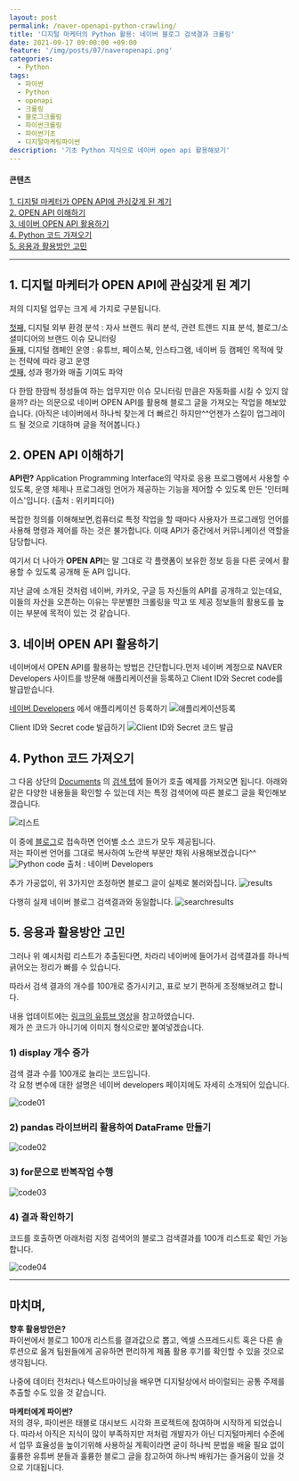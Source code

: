 ```yaml
---
layout: post
permalink: /naver-openapi-python-crawling/
title: '디지털 마케터의 Python 활용: 네이버 블로그 검색결과 크롤링'
date: 2021-09-17 09:00:00 +09:00
feature: '/img/posts/07/naveropenapi.png'
categories:
  - Python
tags:
  - 파이썬
  - Python
  - openapi
  - 크롤링
  - 블로그크롤링
  - 파이썬크롤링
  - 파이썬기초
  - 디지털마케팅파이썬
description: '기초 Python 지식으로 네이버 open api 활용해보기'
---
```


#### 콘텐츠

[1. 디지털 마케터가 OPEN API에 관심갖게 된 계기](#1-디지털-마케터가-open-api에-관심갖게-된-계기)   
[2. OPEN API 이해하기](#2-open-api-이해하기)  
[3. 네이버 OPEN API 활용하기](#3-네이버-open-api-활용하기)  
[4. Python 코드 가져오기](#4-python-코드-가져오기)  
[5. 응용과 활용방안 고민](#5-응용과-활용방안-고민)

---

## 1. 디지털 마케터가 OPEN API에 관심갖게 된 계기

저의 디지털 업무는 크게 세 가지로 구분됩니다.

<u>첫째,</u> 디지털 외부 환경 분석 : 자사 브랜드 쿼리 분석, 관련 트렌드 지표 분석, 블로그/소셜미디어의 브랜드 이슈 모니터링  
<u>둘째,</u> 디지털 캠페인 운영 : 유튜브, 페이스북, 인스타그램, 네이버 등 캠페인 목적에 맞는 전략에 따라 광고 운영  
<u>셋째,</u> 성과 평가와 매출 기여도 파악

다 한땀 한땀씩 정성들여 하는 업무지만 이슈 모니터링 만큼은 자동화를 시킬 수 있지 않을까? 라는 의문으로 네이버 OPEN API를 활용해 블로그 글을 가져오는 작업을 해보았습니다.
(아직은 네이버에서 하나씩 찾는게 더 빠르긴 하지만^^언젠가 스킬이 업그레이드 될 것으로 기대하며 글을 적어봅니다.)

## 2. OPEN API 이해하기

<strong>API란?</strong> Application Programming Interface의 약자로 응용 프로그램에서 사용할 수 있도록, 운영 체제나 프로그래밍 언어가 제공하는 기능을 제어할 수 있도록 만든 '인터페이스'입니다. (출처 : 위키피디아)

복잡한 정의를 이해해보면,컴퓨터로 특정 작업을 할 때마다 사용자가 프로그래밍 언어를 사용해 명령과 제어를 하는 것은 불가합니다. 이때 API가 중간에서 커뮤니케이션 역할을 담당합니다.

여기서 더 나아가 <strong>OPEN API</strong>는 말 그대로 각 플랫폼이 보유한 정보 등을 다른 곳에서 활용할 수 있도록 공개해 둔 API 입니다.

지난 글에 소개된 것처럼 네이버, 카카오, 구글 등 자신들의 API를 공개하고 있는데요, 이들의 자산을 오픈하는 이유는 무분별한 크롤링을 막고 또 제공 정보들의 활용도를 높이는 부분에 목적이 있는 것 같습니다.

## 3. 네이버 OPEN API 활용하기

네이버에서 OPEN API를 활용하는 방법은 간단합니다.먼저 네이버 계정으로 NAVER Developers 사이트를 방문해 애플리케이션을 등록하고 Client ID와 Secret code를 발급받습니다.

[네이버 Developers](https://developers.naver.com/)
에서 애플리케이션 등록하기
![애플리케이션등록](/img/posts/07/naverapi01.png)

Client ID와 Secret code 발급하기
![Client ID와 Secret 코드 발급](/img/posts/07/naverapi02.png)

## 4. Python 코드 가져오기

그 다음 상단의 <u>Documents</u> 의 <u>검색 탭</u>에 들어가 호출 예제를 가져오면 됩니다.
아래와 같은 다양한 내용들을 확인할 수 있는데 저는 특정 검색어에 따른 블로그 글을 확인해보겠습니다.

![리스트](/img/posts/07/naverdeveloperslist.png)

이 중에 <u>블로그</u>로 접속하면 언어별 소스 코드가 모두 제공됩니다.    
저는 파이썬 언어를 그대로 복사하여 노란색 부분만 채워 사용해보겠습니다^^
![Python code](/img/posts/07/pythoncode.png)
출처 : 네이버 Developers

추가 가공없이, 위 3가지만 조정하면 블로그 글이 실제로 불러와집니다.
![results](/img/posts/07/results.png)

다행히 실제 네이버 블로그 검색결과와 동일합니다.
![searchresults](/img/posts/07/searchresults.png)


## 5. 응용과 활용방안 고민

그러나 위 예시처럼 리스트가 추출된다면, 차라리 네이버에 들어가서 검색결과를 하나씩 긁어오는 정리가 빠를 수 있습니다.

따라서 검색 결과의 개수를 100개로 증가시키고, 표로 보기 편하게 조정해보려고 합니다.

내용 업데이트에는 [링크의 유튜브 영상](https://www.youtube.com/watch?v=C8-SII6S4Bc)을 참고하였습니다.   
제가 쓴 코드가 아니기에 이미지 형식으로만 붙여넣겠습니다.

### 1) display 개수 증가

검색 결과 수를 100개로 늘리는 코드입니다.  
각 요청 변수에 대한 설명은 네이버 developers 페이지에도 자세히 소개되어 있습니다.

![code01](/img/posts/07/displaycode.png)

### 2) pandas 라이브버리 활용하여 DataFrame 만들기

![code02](/img/posts/07/pandascode.png)


### 3) for문으로 반복작업 수행

![code03](/img/posts/07/for.png)


### 4) 결과 확인하기

코드를 호출하면 아래처럼 지정 검색어의 블로그 검색결과를 100개 리스트로 확인 가능합니다.

![code04](/img/posts/07/bloglist.png)

---

## 마치며,  

<strong>향후 활용방안은?</strong>  
파이썬에서 블로그 100개 리스트를 결과값으로 뽑고, 엑셀 스프레드시트 혹은 다른 솔루션으로 옮겨 팀원들에게 공유하면 편리하게 제품 활용 후기를 확인할 수 있을 것으로 생각됩니다.

나중에 데이터 전처리나 텍스트마이닝을 배우면 디지털상에서 바이럴되는 공통 주제를 추출할 수도 있을 것 같습니다.

<strong>마케터에게 파이썬?</strong>  
저의 경우, 파이썬은 태블로 대시보드 시각화 프로젝트에 참여하며 시작하게 되었습니다. 따라서 아직은 지식이 많이 부족하지만 저처럼 개발자가 아닌 디지털마케터 수준에서 업무 효율성을 높이기위해 사용하실 계획이라면 굳이 하나씩 문법을 배울 필요 없이 훌륭한 유튜버 분들과 훌륭한 블로그 글을 참고하여 하나씩 배워가는 즐거움이 있을 것으로 기대됩니다.
